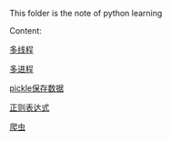 This folder is the note of python learning

Content:

[多线程](https://github.com/songcmic/NoteBook/blob/master/python/multithread.md)

[多进程](https://github.com/songcmic/NoteBook/blob/master/python/multiprocessing.md)

[pickle保存数据](https://github.com/songcmic/NoteBook/blob/master/python/pickle.md)

[正则表达式](https://github.com/songcmic/NoteBook/blob/master/python/RegularExpression.md)

[爬虫](https://github.com/songcmic/NoteBook/blob/master/python/%E7%88%AC%E8%99%AB.md)

